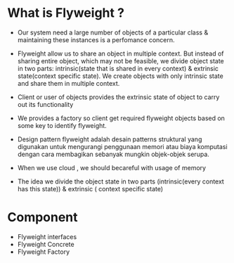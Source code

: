 # What is Flyweight ?
- Our system need a large number of objects of a particular class & maintaining these instances is a perfomance concern.
- Flyweight allow us to share an object in multiple context. But instead of sharing entire object, which may not be feasible, we divide object state in two parts: intrinsic(state that is shared in every context) & extrinsic state(context specific state). We create objects with only intrinsic state and share them in multiple context.
- Client or user of objects provides the extrinsic state of object to carry out its functionality
- We provides a factory so client get required flyweight objects based on some key to identify flyweight.

- Design pattern flyweight adalah desain patterns struktural yang digunakan untuk mengurangi penggunaan memori atau biaya komputasi dengan cara membagikan sebanyak mungkin objek-objek serupa.
- When we use cloud , we should becareful with usage of memory

- The idea we divide the object state in two parts (intrinsic(every context has this state)) & extrinsic ( context specific state)
# Component
- Flyweight interfaces
- Flyweight Concrete
- Flyweight Factory